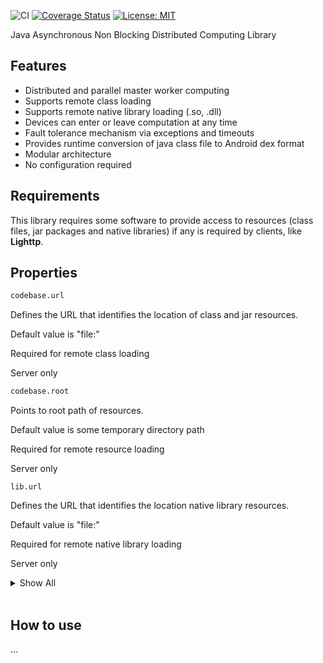 ![CI](https://github.com/lbovolini/crowd/workflows/CI/badge.svg)  [![Coverage Status](https://coveralls.io/repos/github/lbovolini/crowd/badge.svg?branch=main)](https://coveralls.io/github/lbovolini/crowd?branch=main) [![License: MIT](https://img.shields.io/badge/License-MIT-yellow.svg)](https://opensource.org/licenses/MIT)

Java Asynchronous Non Blocking Distributed Computing Library

## Features

- Distributed and parallel master worker computing
- Supports remote class loading
- Supports remote native library loading (.so, .dll)
- Devices can enter or leave computation at any time
- Fault tolerance mechanism via exceptions and timeouts
- Provides runtime conversion of java class file to Android dex format
- Modular architecture
- No configuration required

## Requirements

This library requires some software to provide access to resources (class files, jar packages and native libraries) if any is required by clients, like **Lighttp**.

## Properties

```bash
codebase.url
```

Defines the URL that identifies the location of class and jar resources.

Default value is "file:" 

Required for remote class loading

Server only

[//]: # (Module: ...crowd.discovery Class: CodebaseUtils)



```bash
codebase.root
```

Points to root path of resources.

Default value is some temporary directory path

Required for remote resource loading

Server only

[//]: # (Module: ...crowd.discovery Class: CodebaseUtils)



```
lib.url
```

Defines the URL that identifies the location native library resources.

Default value is "file:" 

Required for remote native library loading

Server only

[//]: # (Module: ...crowd.discovery Class: CodebaseUtils)

<details>
<summary>Show All</summary>

<p>   


```
codebase.url.separator
```

Default value is: " "

[//]: # (Module: ...crowd.discovery Class: URLUtils)

```
classloader.custom
```

Tells application to use a custom classloader defined in "classloader" property below.

Default value is: "False"

```
classloader
```

This property defines the canonical class name of alternative classloader to be used if "classloader.custom" property is true.  

Default value is "com.github.lbovolini.crowd.android.classloader.AndroidRemoteClassLoader"

Optional, use only if alternative classloader, that is not AndroidRemoteClassLoader, is required.

Client only

[//]: # (Module: ...crowd.classloader Class: RemoteClassLoaderService)



```
cache
```

See: https://docs.oracle.com/javase/7/docs/api/java/net/URLConnection.html#setUseCaches(boolean)

Default value is "false"

[//]: # (Module: ...crowd.classloader Class: FileDownloader)



```
pool.size
```

Default value is: See https://docs.oracle.com/javase/7/docs/api/java/lang/Runtime.html#availableProcessors()

[//]: # (Module: ...crowd.client Class: ClientRequestHandler)



```
port
```

Defines the value of TCP port used during client channel binding 

Default value is "8081"

[//]: # (Module: ...crowd.client Class: ClientWorkerFactory)



```
multicast.ip
```



Defines the multicast ip address

Default value is "225.4.5.6"

Warning: This is a shared property between client and server, thus, must be equal in both

Required

[//]: # (Module: ...crowd.client Class: MulticastClientWorkerFactory)



```
multicast.interface
```

Defines the name of local network interface that will be used by multicast channel group

Default value is: See com.github.lbovolini.crowd.core.util.HostUtils.getNetworkInterfaceName()

Required 

[//]: # (Module: ...crowd.client Class: MulticastClientWorkerFactory)



```
multicast.server.port
```

Defines the value of UDP server port

Default value is "8000"

Warning: This is a shared property between client and server, thus, must be equal in both

Required

[//]: # (Module: ...crowd.client Class: MulticastClientWorkerFactory)



```
multicast.client.port
```



Defines the value of UDP port used during client channel binding 

Default value is "8011"

Required

[//]: # (Module: ...crowd.client Class: MulticastClientWorkerFactory)



```
class.path
```

Defines the absolute path of where downloaded class and jar files will be placed

Default value is: Value of java.io.tmpdir property

[//]: # (Module: ...crowd.client Class: Agent)



```
lib.path
```

Defines the absolute path of where downloaded native library files will be placed

Default value is: Value of java.io.tmpdir property

[//]: # (Module: ...crowd.client Class: Agent)



// !TODO

```
codebase.root
```

[//]: # (Module: ...crowd.server Class: MulticastServerWorker)




```
multicast.ip
```

[//]: # (Module: ...crowd.server Class: MulticastServerWorkerFactory)



```
multicast.server.port
```

[//]: # (Module: ...crowd.server Class: MulticastServerWorkerFactory)



```
multicast.interface
```

[//]: # (Module: ...crowd.server Class: MulticastServerWorkerFactory)



```
hostname
```

Hostname used during bind of TCP channel

Default value is:  HostUtils.getHostAddressName()

[//]: # (Module: ...crowd.server Class: Crowd)



```
port
```

Default value is: "8081"

[//]: # (Module: ...crowd.server Class: Crowd)



```
dex.version
```

Represents the minimum SDK version of Android API used by dex bytecode converter. 

Default value is: "26"

Android only

[//]: # (Module: ...crowd.classloader.android Class: AndroidRemoteClassLoader)



```
dex.optimize
```

Tels if dex bytecode should be optimized. 

Android only

Default value is: "true"

[//]: # (Module: ...crowd.classloader.android Class: AndroidRemoteClassLoader)

</p>
</details>  
<br/>

## How to use

...


